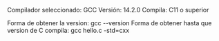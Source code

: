 Compilador seleccionado: GCC
Versión: 14.2.0
Compila: C11 o superior

Forma de obtener la version: gcc --version
Forma de obtener hasta que version de C compila: gcc hello.c -std=cxx